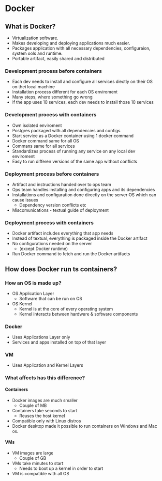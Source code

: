 # Docker

## What is Docker?

* Virtualization software.
* Makes developing and deploying applications much easier.
* Packages application with all necessary dependencies, configuraion, system ools and runtime.
* Portable artifact, easily shared and distributed

### Development process before containers

* Each dev needs to install and configure all services diectly on their OS on thei local machine
* Installation process different for each OS enviroment
* Many steps, where something go wrong
* If the app uses 10 services, each dev needs to install those 10 services

### Development process with containers

* Own isolated enviroment
* Postgres packaged with all dependencies and configs
* Start service as a Docker container using 1 docker command
* Docker command same for all OS
* Commans same for all services
* Standardizes process of running any service on any local dev enviroment
* Easy to run differen versions of the same app without conflicts

### Deployment process before containers

* Artifact and instructions handed over to ops team
* Ops team handles installing and configuring apps and its dependencies
* Installations and configuration done directly on the server OS which can cause issues
  * Dependency version conflicts etc
* Miscomunications - textual guide of deployment

### Deployment process with containers

* Docker artifact includes everything that app needs
* Instead of textual, everything is packaged inside the Docker artifact
* No configurations needed on the server
  * (except Docker runtime)
* Run Docker command to fetch and run the Docker artifacts

## How does Docker run ts containers?

### How an OS is made up?

* OS Application Layer
  * Software that can be run on OS
* OS Kernel
  * Kernel is at the core of every operating system
  * Kernel interacts between hardware & software components

### Docker

* Uses Applications Layer only
* Services and apps installed on top of that layer


### VM

* Uses Application and Kernel Layers


### What affects has this difference?

#### Containers

* Docker images are much smaller
  * Couple of MB
* Containers take seconds to start
  * Reuses the host kernel
* Compatible only with Linux distros
* Docker desktop made it possible to run containers on Windows and Mac os.

#### VMs
* VM images are large
  * Couple of GB
* VMs take minutes to start
  * Needs to boot up a kernel in order to start
* VM is compatible with all OS